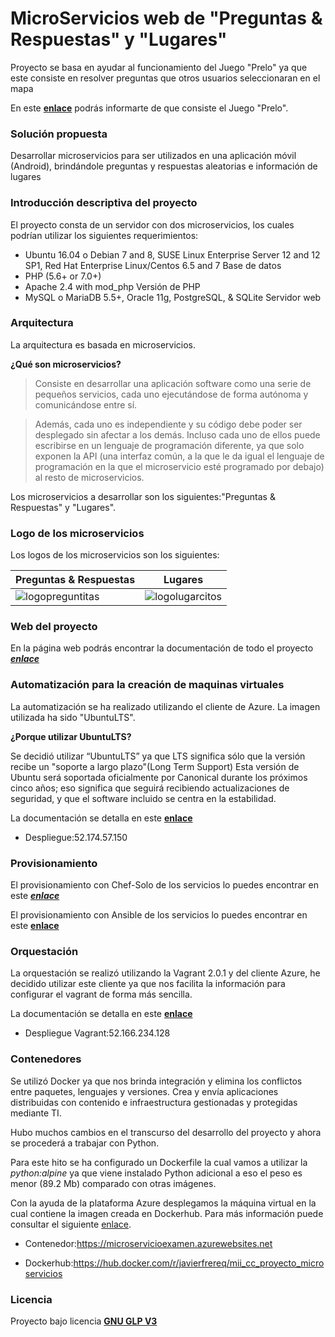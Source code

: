 # MicroServicios web de "Preguntas & Respuestas" y "Lugares"

Proyecto se basa en ayudar al funcionamiento del Juego "Prelo" ya que este consiste en resolver preguntas que otros usuarios seleccionaran en el mapa

En este **[enlace](https://tonyesp.github.io/MII_CC_Proyecto/)** podrás informarte de que consiste el Juego "Prelo".

### **Solución propuesta**

Desarrollar microservicios para ser utilizados en una aplicación móvil (Android), brindándole preguntas y respuestas aleatorias e información de lugares

### **Introducción descriptiva del proyecto**

El proyecto consta de un servidor con dos microservicios, los cuales podrían utilizar los siguientes requerimientos:

- Ubuntu 16.04 o Debian 7 and 8, SUSE Linux Enterprise Server 12 and 12 SP1, Red Hat Enterprise Linux/Centos 6.5 and 7 Base de datos
- PHP (5.6+ or 7.0+)
- Apache 2.4 with mod\_php Versión de PHP
- MySQL o MariaDB 5.5+, Oracle 11g, PostgreSQL, &amp; SQLite Servidor web


### Arquitectura

La arquitectura es basada en microservicios.

**¿Qué son microservicios?**

>Consiste en desarrollar una aplicación software como una serie de pequeños servicios, cada uno ejecutándose de forma autónoma y comunicándose entre sí.

>Además, cada uno es independiente y su código debe poder ser desplegado sin afectar a los demás. Incluso cada uno de ellos puede escribirse en un lenguaje de programación diferente, ya que solo exponen la API (una interfaz común, a la que le da igual el lenguaje de programación en la que el microservicio esté programado por debajo) al resto de microservicios.

Los microservicios a desarrollar son los siguientes:"Preguntas & Respuestas" y "Lugares".

### Logo de los microservicios

Los logos de los microservicios son los siguientes:

| **Preguntas & Respuestas**    | **Lugares** |
|---------------------------------| ------------|
![logopreguntitas](https://user-images.githubusercontent.com/32844919/33189492-6b04b62c-d0a3-11e7-8399-a19806d14fd2.jpeg)|![logolugarcitos](https://user-images.githubusercontent.com/32844919/33189484-5c918494-d0a3-11e7-9dfc-c656f44b20bc.jpeg)

### Web del proyecto

En la página web podrás encontrar la documentación de todo el proyecto ***[enlace](https://javierfrereq.github.io/MII_CC_Proyecto_MicroServicios/)***

### Automatización para la creación de maquinas virtuales

La automatización se ha realizado utilizando el cliente de Azure. La imagen utilizada ha sido "UbuntuLTS".

**¿Porque utilizar UbuntuLTS?**

Se decidió utilizar “UbuntuLTS” ya que LTS significa sólo que la versión recibe un "soporte a largo plazo"(Long Term Support)
Esta versión de Ubuntu será soportada oficialmente por Canonical durante los próximos cinco años; eso significa que seguirá recibiendo actualizaciones de seguridad, y que el software incluido se centra en la estabilidad.

La documentación se detalla en este **[enlace](https://github.com/javierfrereq/MII_CC_Proyecto_MicroServicios/blob/master/automatizacion/README.md)**

* Despliegue:52.174.57.150


### Provisionamiento

El provisionamiento con Chef-Solo de los servicios lo puedes encontrar en este ***[enlace](https://github.com/javierfrereq/MII_CC_Proyecto_MicroServicios/blob/master/provision/chef-solo/README.md)***

El provisionamiento con Ansible de los servicios lo puedes encontrar en este **[enlace](https://github.com/javierfrereq/MII_CC_Proyecto_MicroServicios/blob/master/provision/ansible/README.md)**

### Orquestación 

La orquestación se realizó utilizando la Vagrant 2.0.1 y del cliente Azure, he decidido utilizar este cliente ya que nos facilita la información para configurar el vagrant de forma más sencilla.

La documentación se detalla en este **[enlace](https://github.com/javierfrereq/MII_CC_Proyecto_MicroServicios/blob/master/orquestacion/README.md)**

* Despliegue Vagrant:52.166.234.128

### Contenedores

Se utilizó Docker ya que nos brinda integración y elimina los conflictos entre paquetes, lenguajes y versiones. Crea y envía aplicaciones distribuidas con contenido e infraestructura gestionadas y protegidas mediante TI. 

Hubo muchos cambios en el transcurso del desarrollo del proyecto y ahora se procederá a trabajar con Python. 

Para este hito se ha configurado un Dockerfile la cual vamos a utilizar la *python:alpine*  ya que viene instalado Python adicional a eso el peso es menor (89.2 Mb) comparado con otras imágenes.

Con la ayuda de la plataforma Azure desplegamos la máquina virtual en la cual contiene la imagen creada en Dockerhub. Para más información puede consultar el siguiente [enlace](https://github.com/javierfrereq/MII_CC_Proyecto_MicroServicios/tree/master/contenedores).

* Contenedor:https://microservicioexamen.azurewebsites.net

* Dockerhub:https://hub.docker.com/r/javierfrereq/mii_cc_proyecto_microservicios


### Licencia

Proyecto bajo licencia **[GNU GLP V3](https://github.com/javierfrereq/MII_CC_Proyecto_MicroServicios/blob/master/LICENSE)**

